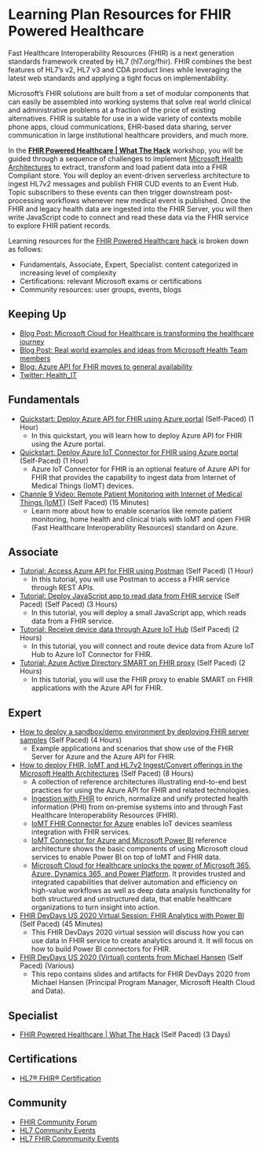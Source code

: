 # Learning Plan Resources for FHIR Powered Healthcare

Fast Healthcare Interoperability Resources (FHIR) is a next generation standards framework created by HL7 (hl7.org/fhir).  FHIR combines the best features of HL7’s v2, HL7 v3 and CDA product lines while leveraging the latest web standards and applying a tight focus on implementability.

Microsoft’s FHIR solutions are built from a set of modular components that can easily be assembled into working systems that solve real world clinical and administrative problems at a fraction of the price of existing alternatives.  FHIR is suitable for use in a wide variety of contexts mobile phone apps, cloud communications, EHR-based data sharing, server communication in large institutional healthcare providers, and much more.

In the **[FHIR Powered Healthcare | What The Hack](https://microsoft.github.io/WhatTheHack/027-FHIRPoweredHealthcare/)** workshop, you will be guided through a sequence of challenges to implement [Microsoft Health Architectures](https://microsoft.github.io/health-architectures/) to extract, transform and load patient data into a FHIR Compliant store.  You will deploy an event-driven serverless architecture to ingest HL7v2 messages and publish FHIR CUD events to an Event Hub.  Topic subscribers to these events can then trigger downstream post-processing workflows whenever new medical event is published.  Once the FHIR and legacy health data are ingested into the FHIR Server, you will then write JavaScript code to connect and read these data via the FHIR service to explore FHIR patient records.

Learning resources for the [FHIR Powered Healthcare hack](https://microsoft.github.io/WhatTheHack/027-FHIRPoweredHealthcare/) is broken down as follows:
* Fundamentals, Associate, Expert, Specialist: content categorized in increasing level of complexity
* Certifications: relevant Microsoft exams or certifications
* Community resources: user groups, events, blogs


## Keeping Up

* [Blog Post: Microsoft Cloud for Healthcare is transforming the healthcare journey](https://cloudblogs.microsoft.com/industry-blog/health/2020/10/28/microsoft-cloud-for-healthcare-is-transforming-the-healthcare-journey/)
* [Blog Post: Real world examples and ideas from Microsoft Health Team members](https://microsoft.github.io/health-architectures/Posts.html)
* [Blog: Azure API for FHIR moves to general availability](https://azure.microsoft.com/en-us/blog/azure-api-for-fhir-moves-to-general-availability/)
* [Twitter: Health_IT](https://twitter.com/Health_IT)


## Fundamentals

* [Quickstart: Deploy Azure API for FHIR using Azure portal](https://docs.microsoft.com/en-us/azure/healthcare-apis/fhir-paas-portal-quickstart) (Self-Paced) (1 Hour)
    * In this quickstart, you will learn how to deploy Azure API for FHIR using the Azure portal.
* [Quickstart: Deploy Azure IoT Connector for FHIR using Azure portal](https://docs.microsoft.com/en-us/azure/healthcare-apis/iot-fhir-portal-quickstart) (Self-Paced) (1 Hour)
    * Azure IoT Connector for FHIR is an optional feature of Azure API for FHIR that provides the capability to ingest data from Internet of Medical Things (IoMT) devices.
* [Channle 9 Video: Remote Patient Monitoring with Internet of Medical Things (IoMT)](https://channel9.msdn.com/Shows/Internet-of-Things-Show/Remote-Patient-Monitoring-with-Internet-of-Medical-Things-IoMT) (Self Paced) (15 Minutes)
    * Learn more about how to enable scenarios like remote patient monitoring, home health and clinical trials with IoMT and open FHIR (Fast Healthcare Interoperability Resources) standard on Azure.


## Associate

* [Tutorial: Access Azure API for FHIR using Postman](https://docs.microsoft.com/en-us/azure/healthcare-apis/access-fhir-postman-tutorial) (Self Paced) (1 Hour)
    * In this tutorial, you will use Postman to access a FHIR service through REST APIs.
* [Tutorial: Deploy JavaScript app to read data from FHIR service](https://docs.microsoft.com/en-us/azure/healthcare-apis/tutorial-web-app-fhir-server) (Self Paced) (Self Paced) (3 Hours)
    * In this tutorial, you will deploy a small JavaScript app, which reads data from a FHIR service.
* [Tutorial: Receive device data through Azure IoT Hub](https://docs.microsoft.com/en-us/azure/healthcare-apis/device-data-through-iot-hub) (Self Paced) (2 Hours)
    * In this tutorial, you will connect and route device data from Azure IoT Hub to Azure IoT Connector for FHIR.
* [Tutorial: Azure Active Directory SMART on FHIR proxy](https://docs.microsoft.com/en-us/azure/healthcare-apis/use-smart-on-fhir-proxy) (Self Paced) (2 Hours)
    * In this tutorial, you will use the FHIR proxy to enable SMART on FHIR applications with the Azure API for FHIR.


## Expert

* [How to deploy a sandbox/demo environment by deploying FHIR server samples](https://github.com/microsoft/fhir-server-samples) (Self Paced) (4 Hours)
    * Example applications and scenarios that show use of the FHIR Server for Azure and the Azure API for FHIR.
* [How to deploy FHIR, IoMT and HL7v2 Ingest/Convert offerings in the Microsoft Health Architectures](https://github.com/microsoft/health-architectures#getting-started) (Self Paced) (8 Hours)
    * A collection of reference architectures illustrating end-to-end best practices for using the Azure API for FHIR and related technologies.
    * [Ingestion with FHIR](https://microsoft.github.io/health-architectures/Architectures-FHIR-Ingestion.html) to enrich, normalize and unify protected health information (PHI) from on-premise systems into and through Fast Healthcare Interoperability Resources (FHIR).
    * [IoMT FHIR Connector for Azure](https://microsoft.github.io/health-architectures/Architectures-IoMT-Connector.html) enables IoT devices seamless integration with FHIR services.
    * [IoMT Connector for Azure and Microsoft Power BI](https://microsoft.github.io/health-architectures/Architectures-IoMT-PowerBI.html) reference architecture shows the basic components of using Microsoft cloud services to enable Power BI on top of IoMT and FHIR data.
    * [Microsoft Cloud for Healthcare unlocks the power of Microsoft 365, Azure, Dynamics 365, and Power Platform](https://microsoft.github.io/health-architectures/Cloud4Health-Dynamics.html).  It provides trusted and integrated capabilities that deliver automation and efficiency on high-value workflows as well as deep data analysis functionality for both structured and unstructured data, that enable healthcare organizations to turn insight into action.
* [FHIR DevDays US 2020 Virtual Session: FHIR Analytics with Power BI](https://www.youtube.com/watch?v=AqFZTf_gVhU) (Self Paced) (45 Minutes)
    * This FHIR DevDays 2020 virtual session will discuss how you can use data in FHIR service to create analytics around it.  It will focus on how to build Power BI connectors for FHIR.
* [FHIR DevDays US 2020 (Virtual) contents from Michael Hansen](https://github.com/hansenms/FHIRDevDays-Virtual2020) (Self Paced) (Various)
    * This repo contains slides and artifacts for FHIR DevDays 2020 from Michael Hansen (Principal Program Manager, Microsoft Health Cloud and Data).

## Specialist

* [FHIR Powered Healthcare | What The Hack](https://microsoft.github.io/WhatTheHack/027-FHIRPoweredHealthcare/) (Self Paced) (3 Days)


## Certifications

* [HL7® FHIR® Certification](https://www.hl7.org/certification/fhir.cfm?ref=nav)


## Community

* [FHIR Community Forum](http://community.fhir.org/)
* [HL7 Community Events](https://www.hl7.org/events/index.cfm?showallevents&ref=nav)
* [HL7 FHIR Commmunity Events](http://www.hl7.org/FHIRCommunityEvents/)

